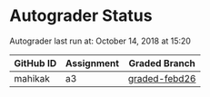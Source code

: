 # Autograder Status
Autograder last run at: October 14, 2018 at 15:20

| GitHub ID | Assignment | Graded Branch |
|-----------|------------|---------------|
| mahikak | a3 | [graded-febd26](https://github.com/Fall2018COMP401-001/a3-mahikak/tree/graded-febd26) | 
